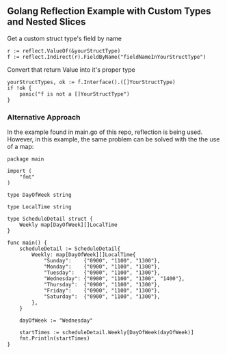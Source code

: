 ## Golang Reflection Example with Custom Types and Nested Slices

Get a custom struct type's field by name
```
r := reflect.ValueOf(&yourStructType)
f := reflect.Indirect(r).FieldByName("fieldNameInYourStructType")
```

Convert that return Value into it's proper type
```
yourStructTypes, ok := f.Interface().([]YourStructType)
if !ok {
    panic("f is not a []YourStructType")
}
```

### Alternative Approach
In the example found in main.go of this repo, reflection is being used. However, in this example, the same problem can be solved with the the use of a map:
```
package main

import (
	"fmt"
)

type DayOfWeek string

type LocalTime string

type ScheduleDetail struct {
	Weekly map[DayOfWeek][]LocalTime
}

func main() {
	scheduleDetail := ScheduleDetail{
		Weekly: map[DayOfWeek][]LocalTime{
			"Sunday":    {"0900", "1100", "1300"},
			"Monday":    {"0900", "1100", "1300"},
			"Tuesday":   {"0900", "1100", "1300"},
			"Wednesday": {"0900", "1100", "1300", "1400"},
			"Thursday":  {"0900", "1100", "1300"},
			"Friday":    {"0900", "1100", "1300"},
			"Saturday":  {"0900", "1100", "1300"},
		},
	}

	dayOfWeek := "Wednesday"

	startTimes := scheduleDetail.Weekly[DayOfWeek(dayOfWeek)]
	fmt.Println(startTimes)
}
```
